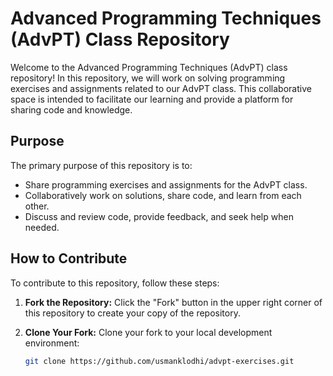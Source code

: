 # Advanced Programming Techniques (AdvPT) Class Repository

Welcome to the Advanced Programming Techniques (AdvPT) class repository! In this repository, we will work on solving programming exercises and assignments related to our AdvPT class. This collaborative space is intended to facilitate our learning and provide a platform for sharing code and knowledge.

## Purpose

The primary purpose of this repository is to:

- Share programming exercises and assignments for the AdvPT class.
- Collaboratively work on solutions, share code, and learn from each other.
- Discuss and review code, provide feedback, and seek help when needed.

## How to Contribute

To contribute to this repository, follow these steps:

1. **Fork the Repository:** Click the "Fork" button in the upper right corner of this repository to create your copy of the repository.

2. **Clone Your Fork:** Clone your fork to your local development environment:

   ```bash
   git clone https://github.com/usmanklodhi/advpt-exercises.git
